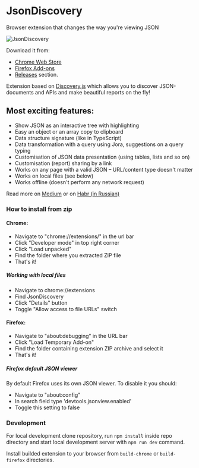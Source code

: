 # JsonDiscovery

Browser extension that changes the way you\'re viewing JSON

![JsonDiscovery](https://i.imgur.com/aMinbNB.png)

Download it from:
* [Chrome Web Store](https://chrome.google.com/webstore/detail/discoveryjson/pamhglogfolfbmlpnenhpeholpnlcclo)
* [Firefox Add-ons](https://addons.mozilla.org/firefox/addon/jsondiscovery/)
* [Releases](https://github.com/discoveryjs/browser-extension-json-discovery/releases) section.

Extension based on [Discovery.js](https://github.com/discoveryjs/discovery) which allows you to discover JSON-documents and APIs and make beautiful reports on the fly!

## Most exciting features:
- Show JSON as an interactive tree with highlighting
- Easy an object or an array copy to clipboard
- Data structure signature (like in TypeScript)
- Data transformation with a query using Jora, suggestions on a query typing
- Customisation of JSON data presentation (using tables, lists and so on)
- Customisation (report) sharing by a link
- Works on any page with a valid JSON – URL/content type doesn't matter
- Works on local files (see below)
- Works offline (doesn't perform any network request)

Read more on [Medium](https://blog.usejournal.com/changing-a-way-were-viewing-json-in-a-browser-51eda9103fa2) or on [Habr (in Russian)](https://habr.com/ru/post/461185/)

### How to install from zip

#### Chrome:

* Navigate to "chrome://extensions/" in the url bar
* Click "Developer mode" in top right corner
* Click "Load unpacked"
* Find the folder where you extracted ZIP file
* That's it!

##### Working with local files

* Navigate to chrome://extensions
* Find JsonDiscovery
* Click "Details" button
* Toggle "Allow access to file URLs" switch

#### Firefox:

* Navigate to "about:debugging" in the URL bar
* Click "Load Temporary Add-on"
* Find the folder containing extension ZIP archive and select it
* That's it!

##### Firefox default JSON viewer

By default Firefox uses its own JSON viewer. To disable it you should:

* Navigate to "about:config"
* In search field type 'devtools.jsonview.enabled'
* Toggle this setting to false

### Development

For local development clone repository, run `npm install` inside repo directory and start local development server with `npm run dev` command.

Install builded extension to your browser from `build-chrome` or `build-firefox` directories.
